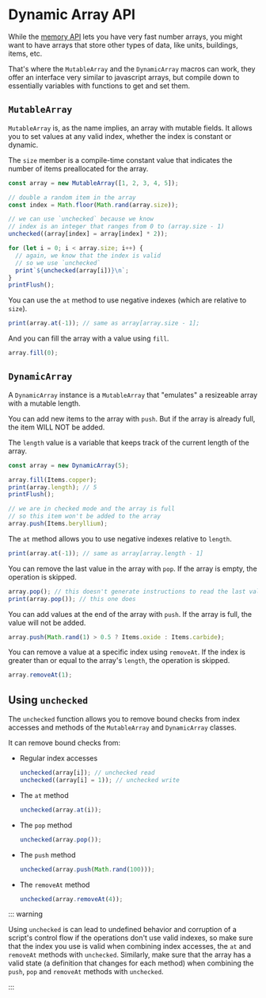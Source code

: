 # Dynamic Array API

While the [memory API](./memory-api) lets you have very fast number arrays,
you might want to have arrays that store other types of data, like units, buildings, items, etc.

That's where the `MutableArray` and the `DynamicArray` macros can work, they
offer an interface very similar to javascript arrays, but compile down to essentially variables with functions to get and set them.

## `MutableArray`

`MutableArray` is, as the name implies, an array with mutable fields. It allows you to set values at any valid
index, whether the index is constant or dynamic.

The `size` member is a compile-time constant value that indicates the number of items preallocated for the array.

```js
const array = new MutableArray([1, 2, 3, 4, 5]);

// double a random item in the array
const index = Math.floor(Math.rand(array.size));

// we can use `unchecked` because we know
// index is an integer that ranges from 0 to (array.size - 1)
unchecked((array[index] = array[index] * 2));

for (let i = 0; i < array.size; i++) {
  // again, we know that the index is valid
  // so we use `unchecked`
  print`${unchecked(array[i])}\n`;
}
printFlush();
```

You can use the `at` method to use negative indexes (which are relative to `size`).

```js
print(array.at(-1)); // same as array[array.size - 1];
```

And you can fill the array with a value using `fill`.

```js
array.fill(0);
```

## `DynamicArray`

A `DynamicArray` instance is a `MutableArray` that "emulates" a resizeable array with a mutable length.

You can add new items to the array with `push`. But if the array is already full, the item WILL NOT
be added.

The `length` value is a variable that keeps track of the current length of the array.

```js
const array = new DynamicArray(5);

array.fill(Items.copper);
print(array.length); // 5
printFlush();

// we are in checked mode and the array is full
// so this item won't be added to the array
array.push(Items.beryllium);
```

The `at` method allows you to use negative indexes relative to `length`.

```js
print(array.at(-1)); // same as array[array.length - 1]
```

You can remove the last value in the array with `pop`.
If the array is empty, the operation is skipped.

```js
array.pop(); // this doesn't generate instructions to read the last value
print(array.pop()); // this one does
```

You can add values at the end of the array with `push`.
If the array is full, the value will not be added.

```js
array.push(Math.rand(1) > 0.5 ? Items.oxide : Items.carbide);
```

You can remove a value at a specific index using `removeAt`.
If the index is greater than or equal to the array's `length`, the operation is skipped.

```js
array.removeAt(1);
```

## Using `unchecked`

The `unchecked` function allows you to remove bound checks from index accesses and
methods of the `MutableArray` and `DynamicArray` classes.

It can remove bound checks from:

- Regular index accesses

  ```js
  unchecked(array[i]); // unchecked read
  unchecked((array[i] = 1)); // unchecked write
  ```

- The `at` method

  ```js
  unchecked(array.at(i));
  ```

- The `pop` method

  ```js
  unchecked(array.pop());
  ```

- The `push` method

  ```js
  unchecked(array.push(Math.rand(100)));
  ```

- The `removeAt` method

  ```js
  unchecked(array.removeAt(4));
  ```

::: warning

Using `unchecked` is can lead to undefined behavior and corruption of a script's control flow
if the operations don't use valid indexes, so make sure that the index you use is valid
when combining index accesses, the `at` and `removeAt` methods with `unchecked`.
Similarly, make sure that the array has a valid state (a definition that changes for each method) when combining the `push`, `pop` and `removeAt` methods with `unchecked`.

:::
